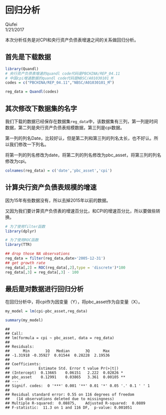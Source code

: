 # 回归分析
Qiufei  
1/21/2017  




本次分析任务是对CPI和央行资产负债表增速之间的关系做回归分析。

## 首先是下载数据


```r
library(Quandl)
# 央行资产负债表增速的quandl code代码是PBCHINA/REP_04.11
# 中国cpi增速数据的quandl code代码是NBSC/A01030101_M
codes = c("PBCHINA/REP_04.11","NBSC/A01030101_M")

reg_data = Quandl(codes)
```

## 其次修改下数据集的名字

我们下载的数据已经保存在数据集`reg_data`中，该数据集有三列，第一列是时间数据，第二列是央行资产负债表规模数据，第三列是cpi数据。

第一列的列名Date，比较好认，但是第二列和第三列的列名太长，也不好认。所以我们修改一下列名。

将第一列的列名修改为date，将第二列的列名修改为pbc_asset，将第三列的列名修改为cpi。


```r
colnames(reg_data) = c('date','pbc_asset','cpi')
```


## 计算央行资产负债表规模的增速

因为15年有些数据没有，所以去掉2015年以前的数据。

又因为我们要计算资产负债表的增速百分比，和CPI的增速百分比，所以要做些转换。


```r
# 为了使用filter函数
library(dplyr)

# 为了使用ROC函数
library(TTR)

## drop those NA observations
reg_data = filter(reg_data,date>'2005-12-31')
## get growth rate
reg_data[,2] = ROC(reg_data[,2],type = 'discrete')*100
reg_data[,3] = reg_data[,3] - 100
```


## 最后是对数据进行回归分析

在回归分析中，将cpi作为因变量（Y），将pbc_asset作为自变量（X）。


```r
my_model = lm(cpi~pbc_asset,reg_data)

summary(my_model)
```

```
## 
## Call:
## lm(formula = cpi ~ pbc_asset, data = reg_data)
## 
## Residuals:
##      Min       1Q   Median       3Q      Max 
## -1.31918 -0.35927  0.01544  0.28228  2.19536 
## 
## Coefficients:
##             Estimate Std. Error t value Pr(>|t|)   
## (Intercept)  0.13665    0.06151   2.222  0.02826 * 
## pbc_asset    0.12991    0.03865   3.361  0.00105 **
## ---
## Signif. codes:  0 '***' 0.001 '**' 0.01 '*' 0.05 '.' 0.1 ' ' 1
## 
## Residual standard error: 0.55 on 116 degrees of freedom
##   (14 observations deleted due to missingness)
## Multiple R-squared:  0.08875,	Adjusted R-squared:  0.0809 
## F-statistic:  11.3 on 1 and 116 DF,  p-value: 0.001051
```

